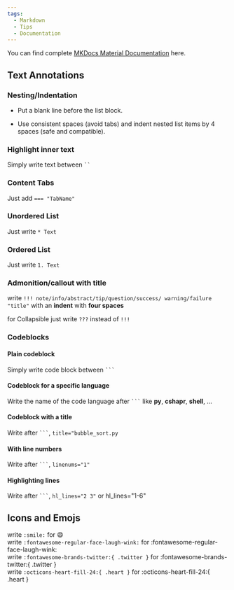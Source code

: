 ```yaml
---
tags:
  - Markdown
  - Tips
  - Documentation
---
```


You can find complete [MKDocs Material Documentation](https://squidfunk.github.io/mkdocs-material/reference/) here.

## Text Annotations

### Nesting/Indentation
- Put a blank line before the list block.

- Use consistent spaces (avoid tabs) and indent nested list items by 4 spaces (safe and compatible).

### Highlight inner text
Simply write text between ` `` `


### Content Tabs
Just add ` === "TabName" `


### Unordered List
Just write ` * Text `


### Ordered List
Just write ` 1. Text `

### Admonition/callout with title
write ` !!! note/info/abstract/tip/question/success/ warning/failure "title" ` with an **indent** with **four spaces** 

for Collapsible just write ` ??? ` instead of ` !!! ` 

### Codeblocks

#### Plain codeblock
Simply write code block between ` ``` `

#### Codeblock for a specific language
Write the name of the code language after ` ``` ` like **py**, **cshapr**, **shell**, ...


#### Codeblock with a title
Write after ` ``` `, ` title="bubble_sort.py ` 


#### With line numbers
Write after ` ``` `, ` linenums="1" ` 


#### Highlighting lines
Write after ` ``` `, ` hl_lines="2 3" ` or hl_lines="1-6"

## Icons and Emojs
write ` :smile: ` for :smile:   
write ` :fontawesome-regular-face-laugh-wink: ` for :fontawesome-regular-face-laugh-wink:  
write ` :fontawesome-brands-twitter:{ .twitter } ` for :fontawesome-brands-twitter:{ .twitter }  
write ` :octicons-heart-fill-24:{ .heart } ` for :octicons-heart-fill-24:{ .heart }  




